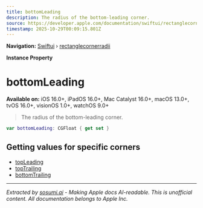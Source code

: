 ```yaml
---
title: bottomLeading
description: The radius of the bottom-leading corner.
source: https://developer.apple.com/documentation/swiftui/rectanglecornerradii/bottomleading
timestamp: 2025-10-29T00:09:15.801Z
---
```


**Navigation:** [Swiftui](/documentation/swiftui) › [rectanglecornerradii](/documentation/swiftui/rectanglecornerradii)

**Instance Property**

# bottomLeading

**Available on:** iOS 16.0+, iPadOS 16.0+, Mac Catalyst 16.0+, macOS 13.0+, tvOS 16.0+, visionOS 1.0+, watchOS 9.0+

> The radius of the bottom-leading corner.

```swift
var bottomLeading: CGFloat { get set }
```

## Getting values for specific corners

- [topLeading](/documentation/swiftui/rectanglecornerradii/topleading)
- [topTrailing](/documentation/swiftui/rectanglecornerradii/toptrailing)
- [bottomTrailing](/documentation/swiftui/rectanglecornerradii/bottomtrailing)

---

*Extracted by [sosumi.ai](https://sosumi.ai) - Making Apple docs AI-readable.*
*This is unofficial content. All documentation belongs to Apple Inc.*
